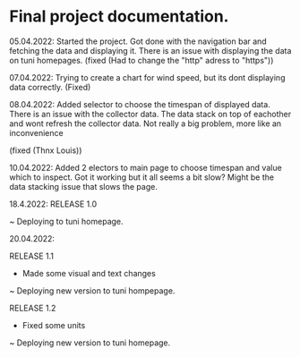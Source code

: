 # Final project documentation.



05.04.2022:
Started the project.
Got done with the navigation bar and fetching the data and displaying it. 
There is an issue with displaying the data on tuni homepages. (fixed (Had to change the "http" adress to "https"))

07.04.2022:
Trying to create a chart for wind speed, but its dont displaying data correctly. (Fixed)

08.04.2022:
Added selector to choose the timespan of displayed data. 
There is an issue with the collector data. The data stack on top of eachother and wont refresh the collector data.
Not really a big problem, more like an inconvenience

 (fixed (Thnx Louis))

 10.04.2022:
 Added 2 electors to main page to choose timespan and value which to inspect. Got it working but it all seems a bit slow? Might be the data stacking issue that slows the page.

 18.4.2022:
 RELEASE 1.0

~ Deploying to tuni homepage.


20.04.2022:

RELEASE 1.1

- Made some visual and text changes

~ Deploying new version to tuni hompepage.


RELEASE 1.2

- Fixed some units

~ Deploying new version to tuni homepage.



 

 

